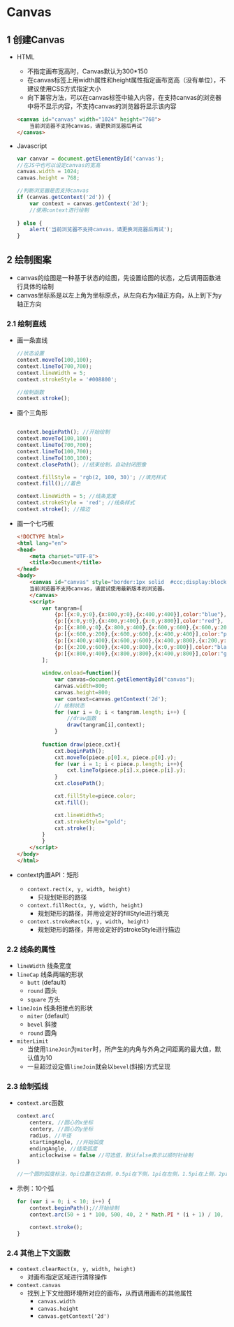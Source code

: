 # Canvas

## 1 创建Canvas
* HTML
    * 不指定画布宽高时，Canvas默认为300*150
    * 在canvas标签上用width属性和height属性指定画布宽高（没有单位），不建议使用CSS方式指定大小
    * 向下兼容方法，可以在canvas标签中输入内容，在支持canvas的浏览器中将不显示内容，不支持canvas的浏览器将显示该内容

    ```html
    <canvas id="canvas" width="1024" height="768">
        当前浏览器不支持canvas，请更换浏览器后再试
    </canvas>
    ```
        
* Javascript
    
    ```javascript
    var canvar = document.getElementById('canvas');
    //在JS中也可以设定canvas的宽高
    canvas.width = 1024;
    canvas.height = 768;
    
    //判断浏览器是否支持canvas
    if (canvas.getContext('2d')) {
        var context = canvas.getContext('2d');
        //使用context进行绘制
        
    } else {
        alert('当前浏览器不支持canvas，请更换浏览器后再试');
    }
    
    ```

## 2 绘制图案
* canvas的绘图是一种基于状态的绘图，先设置绘图的状态，之后调用函数进行具体的绘制
* canvas坐标系是以左上角为坐标原点，从左向右为x轴正方向，从上到下为y轴正方向

### 2.1 绘制直线
* 画一条直线

    ```javascript
    //状态设置
    context.moveTo(100,100);
    context.lineTo(700,700);
    context.lineWidth = 5;
    context.strokeStyle = '#008800';
    
    //绘制函数
    context.stroke();
    ```

* 画个三角形

    ```javascript
    
    context.beginPath(); //开始绘制
    context.moveTo(100,100);
    context.lineTo(700,700);
    context.lineTo(100,700);
    context.lineTo(100,100);
    context.closePath(); //结束绘制，自动封闭图像
    
    context.fillStyle = 'rgb(2, 100, 30)'; //填充样式
    context.fill();//着色
    
    context.lineWidth = 5; //线条宽度
    context.strokeStyle = 'red'; //线条样式
    context.stroke(); //描边
    
    ```
    
* 画一个七巧板

    ```html
    <!DOCTYPE html>
    <html lang="en">
    <head>
        <meta charset="UTF-8">
        <title>Document</title>
    </head>
    <body>
        <canvas id="canvas" style="border:1px solid  #ccc;display:block;margin:50px auto;">
        当前浏览器不支持canvas，请尝试使用最新版本的浏览器。
        </canvas>
        <script>
            var tangram=[
                {p:[{x:0,y:0},{x:800,y:0},{x:400,y:400}],color:"blue"},
                {p:[{x:0,y:0},{x:400,y:400},{x:0,y:800}],color:"red"},
                {p:[{x:800,y:0},{x:800,y:400},{x:600,y:600},{x:600,y:200}],color:"yellow"},
                {p:[{x:600,y:200},{x:600,y:600},{x:400,y:400}],color:"pink"},
                {p:[{x:400,y:400},{x:600,y:600},{x:400,y:800},{x:200,y:600}],color:"white"},
                {p:[{x:200,y:600},{x:400,y:800},{x:0,y:800}],color:"black"},
                {p:[{x:800,y:400},{x:800,y:800},{x:400,y:800}],color:"gray"},
            ];
          
            window.onload=function(){
                var canvas=document.getElementById("canvas");
                canvas.width=800;
                canvas.height=800;
                var context=canvas.getContext('2d');
                // 绘制状态
                for (var i = 0; i < tangram.length; i++) {
                    //draw函数
                    draw(tangram[i],context);
                }
              
            function draw(piece,cxt){
                cxt.beginPath();
                cxt.moveTo(piece.p[0].x, piece.p[0].y);
                for (var i = 1; i < piece.p.length; i++){
                    cxt.lineTo(piece.p[i].x,piece.p[i].y);
                }
                cxt.closePath();

                cxt.fillStyle=piece.color;
                cxt.fill();

                cxt.lineWidth=5;
                cxt.strokeStyle="gold";
                cxt.stroke();
            }
            }
        </script>
    </body>
    </html>
    ```

* context内置API：矩形
    * `context.rect(x, y, width, height)`
        * 只规划矩形的路径
    * `context.fillRect(x, y, width, height)`
        * 规划矩形的路径，并用设定好的fillStyle进行填充
    * `context.strokeRect(x, y, width, height)`
        * 规划矩形的路径，并用设定好的strokeStyle进行描边

### 2.2 线条的属性
* `lineWidth` 线条宽度
* `lineCap` 线条两端的形状
    * `butt` (default)
    * `round` 圆头
    * `square` 方头
* `lineJoin` 线条相接点的形状
    * `miter` (default)
    * `bevel` 斜接
    * `round` 圆角
* `miterLimit`
    * 当使用`lineJoin`为`miter`时，所产生的内角与外角之间距离的最大值，默认值为10
    * 一旦超过设定值`lineJoin`就会以`bevel`(斜接)方式呈现
    


### 2.3 绘制弧线
* `context.arc`函数

    ``` javascript
    context.arc(
        centerx, //圆心的x坐标
        centery, //圆心的y坐标
        radius, //半径
        startingAngle, //开始弧度
        endingAngle, //结束弧度
        anticlockwise = false //可选值，默认false表示以顺时针绘制
    )
    
    //一个圆的弧度标注，0pi位置在正右侧，0.5pi在下侧，1pi在左侧，1.5pi在上侧，2pi回到右侧
    ```
    
* 示例：10个弧
    
    ``` javascript
    for (var i = 0; i < 10; i++) {
        context.beginPath();//开始绘制
        context.arc(50 + i * 100, 500, 40, 2 * Math.PI * (i + 1) / 10, true);

        context.stroke();
    }
    ```
    
### 2.4 其他上下文函数
* `context.clearRect(x, y, width, height)`
    * 对画布指定区域进行清除操作
* `context.canvas`
    * 找到上下文绘图环境所对应的画布，从而调用画布的其他属性
        * `canvas.width`
        * `canvas.height`
        * `canvas.getContext('2d')`
    
    
    
    
    
    
    
    